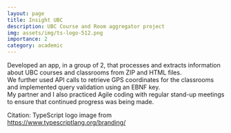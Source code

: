```yaml
---
layout: page
title: Insight UBC
description: UBC Course and Room aggregator project
img: assets/img/ts-logo-512.png
importance: 2
category: academic
---
```


[//]: # (CITATION: TypeScript logo from https://www.typescriptlang.org/branding/)
Developed an app, in a group of 2, that processes and extracts information about UBC courses and classrooms from ZIP and HTML files.  
We further used API calls to retrieve GPS coordinates for the classrooms and implemented query validation using an EBNF key.  
My partner and I also practiced Agile coding with regular stand-up meetings to ensure that continued progress was being made.  

Citation: TypeScript logo image from https://www.typescriptlang.org/branding/
